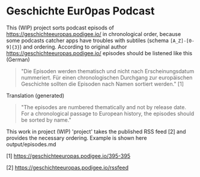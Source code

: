 # Geschichte Eur0pas Podcast

This (WIP) project sorts podcast episods of https://geschichteeuropas.podigee.io/ in chronological order, because some podcasts catcher apps have troubles with subtiles (schema `[A_Z]-[0-9]{3}`) and ordering.
According to original author https://geschichteeuropas.podigee.io/ episodes should be listened like this (German)

> "Die Episoden werden thematisch und nicht nach Erscheinungsdatum nummeriert. Für einen chronologischen Durchgang zur europäischen Geschichte sollten die Episoden nach Namen sortiert werden." [1]

Translation (generated)
> "The episodes are numbered thematically and not by release date. For a chronological passage to European history, the episodes should be sorted by name."

This work in project (WIP) 'project' takes the published RSS feed [2] and provides the necessary ordering.
Example is shown here output/episodes.md


[1] https://geschichteeuropas.podigee.io/395-395

[2] https://geschichteeuropas.podigee.io/rssfeed


